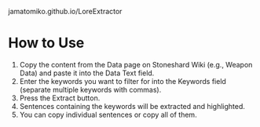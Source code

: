 jamatomiko.github.io/LoreExtractor

# How to Use
1. Copy the content from the Data page on Stoneshard Wiki (e.g., Weapon Data) and paste it into the Data Text field.
2. Enter the keywords you want to filter for into the Keywords field (separate multiple keywords with commas).
3. Press the Extract button.
4. Sentences containing the keywords will be extracted and highlighted.
5. You can copy individual sentences or copy all of them.